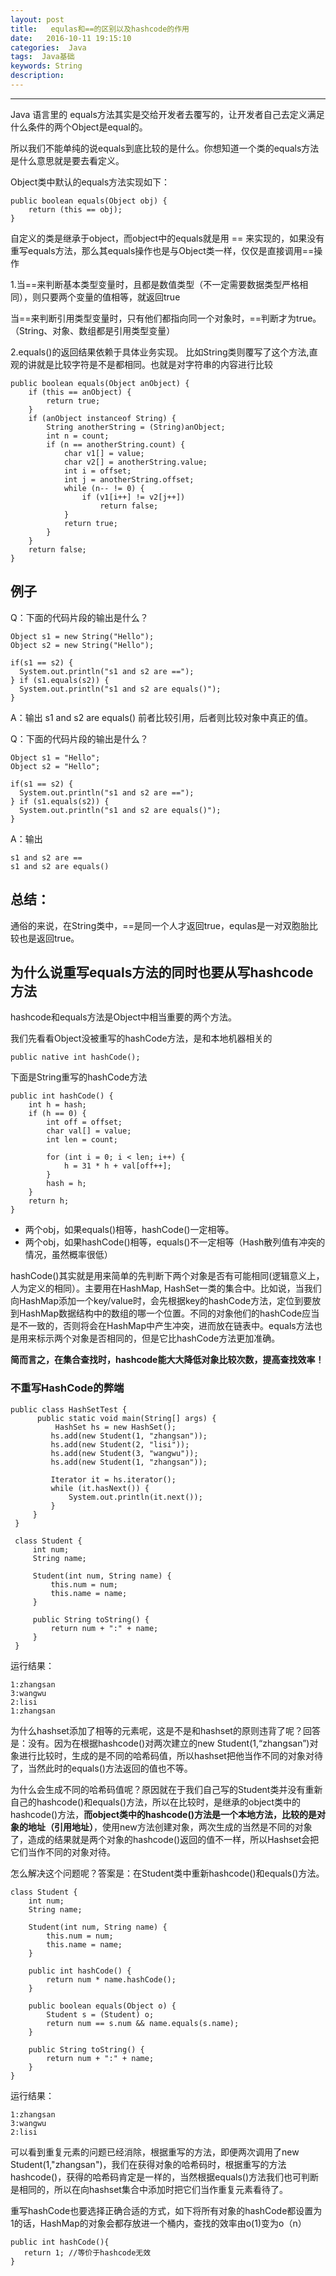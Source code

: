 ```yaml
---
layout: post
title:   equlas和==的区别以及hashcode的作用
date:   2016-10-11 19:15:10
categories:  Java
tags:  Java基础
keywords: String
description: 
---
```

----------------------------------


Java 语言里的 equals方法其实是交给开发者去覆写的，让开发者自己去定义满足什么条件的两个Object是equal的。

所以我们不能单纯的说equals到底比较的是什么。你想知道一个类的equals方法是什么意思就是要去看定义。

Object类中默认的equals方法实现如下：

```
public boolean equals(Object obj) {
    return (this == obj);
}
```

自定义的类是继承于object，而object中的equals就是用  == 来实现的，如果没有重写equals方法，那么其equals操作也是与Object类一样，仅仅是直接调用==操作

1.当==来判断基本类型变量时，且都是数值类型（不一定需要数据类型严格相同），则只要两个变量的值相等，就返回true

当==来判断引用类型变量时，只有他们都指向同一个对象时，==判断才为true。（String、对象、数组都是引用类型变量）

2.equals()的返回结果依赖于具体业务实现。
比如String类则覆写了这个方法,直观的讲就是比较字符是不是都相同。也就是对字符串的内容进行比较
```
public boolean equals(Object anObject) {
    if (this == anObject) {
        return true;
    }
    if (anObject instanceof String) {
        String anotherString = (String)anObject;
        int n = count;
        if (n == anotherString.count) {
            char v1[] = value;
            char v2[] = anotherString.value;
            int i = offset;
            int j = anotherString.offset;
            while (n-- != 0) {
                if (v1[i++] != v2[j++])
                    return false;
            }
            return true;
        }
    }
    return false;
}
```

## 例子

Q：下面的代码片段的输出是什么？
```
Object s1 = new String("Hello");
Object s2 = new String("Hello");
 
if(s1 == s2) {
  System.out.println("s1 and s2 are ==");
} if (s1.equals(s2)) {
  System.out.println("s1 and s2 are equals()");
}
```
A：输出      s1 and s2 are equals()
前者比较引用，后者则比较对象中真正的值。

Q：下面的代码片段的输出是什么？
```
Object s1 = "Hello";
Object s2 = "Hello";
 
if(s1 == s2) {
  System.out.println("s1 and s2 are ==");
} if (s1.equals(s2)) {
  System.out.println("s1 and s2 are equals()");
}
```
A：输出
```
s1 and s2 are ==
s1 and s2 are equals()
```

## 总结：
通俗的来说，在String类中，==是同一个人才返回true，equlas是一对双胞胎比较也是返回true。

## 为什么说重写equals方法的同时也要从写hashcode方法

hashcode和equals方法是Object中相当重要的两个方法。

我们先看看Object没被重写的hashCode方法，是和本地机器相关的
```
public native int hashCode();
```
下面是String重写的hashCode方法
```
public int hashCode() {  
    int h = hash;  
    if (h == 0) {  
        int off = offset;  
        char val[] = value;  
        int len = count;  
  
        for (int i = 0; i < len; i++) {  
            h = 31 * h + val[off++];  
        }  
        hash = h;  
    }  
    return h;  
}  
```

* 两个obj，如果equals()相等，hashCode()一定相等。
* 两个obj，如果hashCode()相等，equals()不一定相等（Hash散列值有冲突的情况，虽然概率很低）

hashCode()其实就是用来简单的先判断下两个对象是否有可能相同(逻辑意义上，人为定义的相同）。主要用在HashMap, HashSet一类的集合中。比如说，当我们向HashMap添加一个key/value时，会先根据key的hashCode方法，定位到要放到HashMap数据结构中的数组的哪一个位置。不同的对象他们的hashCode应当是不一致的，否则将会在HashMap中产生冲突，进而放在链表中。equals方法也是用来标示两个对象是否相同的，但是它比hashCode方法更加准确。

**简而言之，在集合查找时，hashcode能大大降低对象比较次数，提高查找效率！**

### 不重写HashCode的弊端

```
public class HashSetTest {
      public static void main(String[] args) {
          HashSet hs = new HashSet();
         hs.add(new Student(1, "zhangsan"));
         hs.add(new Student(2, "lisi"));
         hs.add(new Student(3, "wangwu"));
         hs.add(new Student(1, "zhangsan"));
 
         Iterator it = hs.iterator();
         while (it.hasNext()) {
             System.out.println(it.next());
         }
     }
 }
 
 class Student {
     int num;
     String name;
 
     Student(int num, String name) {
         this.num = num;
         this.name = name;
     }
 
     public String toString() {
         return num + ":" + name;
     }
 }
```
运行结果：
```
1:zhangsan  
3:wangwu  
2:lisi  
1:zhangsan 
```
为什么hashset添加了相等的元素呢，这是不是和hashset的原则违背了呢？回答是：没有。因为在根据hashcode()对两次建立的new Student(1,“zhangsan”)对象进行比较时，生成的是不同的哈希码值，所以hashset把他当作不同的对象对待了，当然此时的equals()方法返回的值也不等。

为什么会生成不同的哈希码值呢？原因就在于我们自己写的Student类并没有重新自己的hashcode()和equals()方法，所以在比较时，是继承的object类中的hashcode()方法，**而object类中的hashcode()方法是一个本地方法，比较的是对象的地址（引用地址）**，使用new方法创建对象，两次生成的当然是不同的对象了，造成的结果就是两个对象的hashcode()返回的值不一样，所以Hashset会把它们当作不同的对象对待。

怎么解决这个问题呢？答案是：在Student类中重新hashcode()和equals()方法。

```
class Student {
    int num;
    String name;

    Student(int num, String name) {
        this.num = num;
        this.name = name;
    }

    public int hashCode() {
        return num * name.hashCode();
    }

    public boolean equals(Object o) {
        Student s = (Student) o;
        return num == s.num && name.equals(s.name);
    }

    public String toString() {
        return num + ":" + name;
    }
}
```
运行结果：
```
1:zhangsan  
3:wangwu  
2:lisi 
```
可以看到重复元素的问题已经消除，根据重写的方法，即便两次调用了new Student(1,"zhangsan")，我们在获得对象的哈希码时，根据重写的方法hashcode()，获得的哈希码肯定是一样的，当然根据equals()方法我们也可判断是相同的，所以在向hashset集合中添加时把它们当作重复元素看待了。

重写hashCode也要选择正确合适的方式，如下将所有对象的hashCode都设置为1的话，HashMap的对象会都存放进一个桶内，查找的效率由o(1)变为o（n）
```
public int hashCode(){  
   return 1; //等价于hashcode无效  
}  
```

